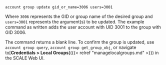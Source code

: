 ---
---

```
account group update gid_or_name=3006 users=3001
```

Where `3006` represents the GID or group name of the desired group and `users=3001` represents the argument\(s) to be updated.
The example command as written adds the user account with UID 3001 to the group with GID 3006.

The command returns a blank line.
To confirm the group is updated, use `account group query`, `account group get_group_obj`, or navigate to[**Credentials > Local Groups**]({{< relref "managelocalgroups.md" >}}) in the SCALE Web UI.
